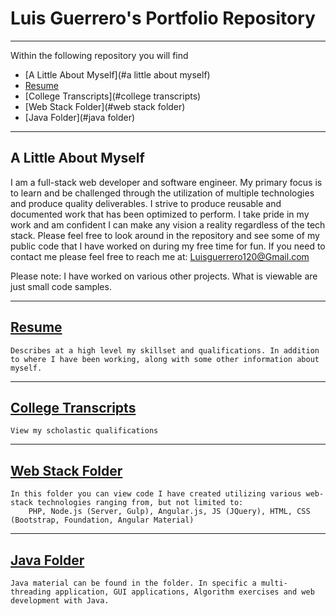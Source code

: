 # Luis Guerrero's Portfolio Repository

---

Within the following repository you will find
* [A Little About Myself](#a little about myself)
* [Resume](#resume)
* [College Transcripts](#college transcripts)
* [Web Stack Folder](#web stack folder)
* [Java Folder](#java folder)

---

## A Little About Myself
	
I am a full-stack web developer and software engineer. My primary focus is to learn and be challenged  through the utilization of multiple technologies and produce quality deliverables. I strive to produce reusable and documented work that has been optimized to perform. I take pride in my work and am confident I can make any vision a reality regardless of the tech stack. Please feel free to look around in the repository and see some of my public code that I have worked on during my free time for fun. If you need to contact me please feel free to reach me at:
	Luisguerrero120@Gmail.com

Please note: I have worked on various other projects. What is viewable are just small code samples. 

---

## [Resume](https://github.com/luisg1119/Guerrero-Luis-Portfolio/blob/master/Guerrero_Luis_Resume.pdf)

	Describes at a high level my skillset and qualifications. In addition to where I have been working, along with some other information about myself. 

---

## [College Transcripts](https://github.com/luisg1119/Guerrero-Luis-Portfolio/blob/master/Guerrero_Luis_Transcript.pdf)
	
	View my scholastic qualifications 

---

## [Web Stack Folder](https://github.com/luisg1119/Guerrero-Luis-Portfolio/tree/master/Web)

	In this folder you can view code I have created utilizing various web-stack technologies ranging from, but not limited to:
		PHP, Node.js (Server, Gulp), Angular.js, JS (JQuery), HTML, CSS (Bootstrap, Foundation, Angular Material)

---

## [Java Folder](https://github.com/luisg1119/Guerrero-Luis-Portfolio/tree/master/Java)

	Java material can be found in the folder. In specific a multi-threading application, GUI applications, Algorithm exercises and web development with Java. 

